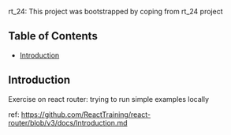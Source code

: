 rt_24: This project was bootstrapped by coping from rt_24 project

## Table of Contents

- [Introduction](#Introduction)


## Introduction

Exercise on react router: trying to run simple examples locally

ref: https://github.com/ReactTraining/react-router/blob/v3/docs/Introduction.md




